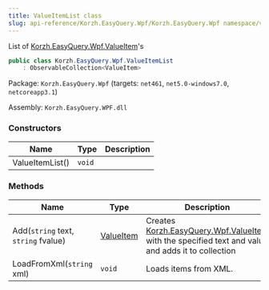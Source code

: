 ```yaml
---
title: ValueItemList class
slug: api-reference/Korzh.EasyQuery.Wpf/Korzh.EasyQuery.Wpf namespace/valueitemlist-class
---
```



List of [Korzh.EasyQuery.Wpf.ValueItem](/api-reference/korzh-easyquery-wpf/korzh-easyquery-wpf-namespace/valueitem-class)'s
```csharp
public class Korzh.EasyQuery.Wpf.ValueItemList
    : ObservableCollection<ValueItem>

```
Package: `Korzh.EasyQuery.Wpf` (targets: `net461`, `net5.0-windows7.0`, `netcoreapp3.1`)

Assembly: `Korzh.EasyQuery.WPF.dll`

### Constructors

| Name | Type | Description | 
| --- | --- | --- | 
| ValueItemList() | `void` |  | 


### Methods

| Name | Type | Description | 
| --- | --- | --- | 
| Add(`string` text, `string` fvalue) | [ValueItem](/api-reference/korzh-easyquery-wpf/korzh-easyquery-wpf-namespace/valueitem-class) | Creates [Korzh.EasyQuery.Wpf.ValueItem](/api-reference/korzh-easyquery-wpf/korzh-easyquery-wpf-namespace/valueitem-class) with the specified text and value and adds it to collection | 
| LoadFromXml(`string` xml) | `void` | Loads items from XML. |